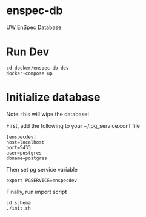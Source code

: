 # enspec-db
UW EnSpec Database

# Run Dev

```
cd docker/enspec-db-dev
docker-compose up
```

# Initialize database

Note: this will wipe the database!

First, add the following to your ~/.pg_service.conf file
```
[enspecdev]
host=localhost
port=5433
user=postgres
dbname=postgres
```

Then set pg service variable
```
export PGSERVICE=enspecdev
```

Finally, run import script
```
cd schema
./init.sh
```